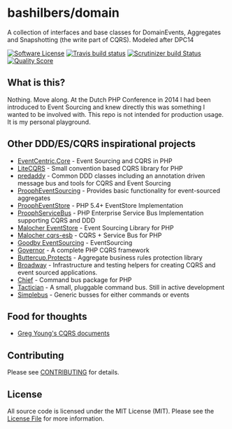 # bashilbers/domain
A collection of interfaces and base classes for DomainEvents, Aggregates and Snapshotting (the write part of CQRS). Modeled after DPC14

[![Software License](https://img.shields.io/badge/license-MIT-brightgreen.svg?style=flat-square)](LICENSE)
[![Travis build status](https://travis-ci.org/bashilbers/domain.svg)](https://travis-ci.org/bashilbers/domain)
[![Scrutinizer build Status](https://scrutinizer-ci.com/g/bashilbers/domain/badges/build.png?b=master)](https://scrutinizer-ci.com/g/bashilbers/domain/?branch=master)
[![Quality Score](https://scrutinizer-ci.com/g/bashilbers/domain/badges/quality-score.png?b=master)](https://scrutinizer-ci.com/g/bashilbers/domain/?branch=master)

## What is this?

Nothing. Move along. At the Dutch PHP Conference in 2014 I had been introduced to Event Sourcing and knew directly this was something
I wanted to be involved with. This repo is not intended for production usage. It is my personal playground.

## Other DDD/ES/CQRS inspirational projects

* [EventCentric.Core](https://github.com/event-centric/EventCentric.Core) - Event Sourcing and CQRS in PHP
* [LiteCQRS](https://github.com/beberlei/litecqrs-php) - Small convention based CQRS library for PHP
* [predaddy](https://github.com/szjani/predaddy) - Common DDD classes including an annotation driven message bus and tools for CQRS and Event Sourcing
* [ProophEventSourcing](https://github.com/prooph/event-sourcing) - Provides basic functionality for event-sourced aggregates
* [ProophEventStore](https://github.com/prooph/event-store) - PHP 5.4+ EventStore Implementation
* [ProophServiceBus](https://github.com/prooph/service-bus) - PHP Enterprise Service Bus Implementation supporting CQRS and DDD
* [Malocher EventStore](https://github.com/malocher/event-store) - Event Sourcing Library for PHP
* [Malocher cqrs-esb](https://github.com/malocher/cqrs-esb) - CQRS + Service Bus for PHP
* [Goodby EventSourcing](https://github.com/goodby/event-sourcing) - EventSourcing
* [Governor](https://github.com/davidkalosi/GovernorFramework) - A complete PHP CQRS framework
* [Buttercup.Protects](https://github.com/buttercup-php/protects) - Aggregate business rules protection library
* [Broadway](https://github.com/qandidate-labs/broadway) - Infrastructure and testing helpers for creating CQRS and event sourced applications.
* [Chief](https://github.com/adamnicholson/chief) - Command bus package for PHP
* [Tactician](https://github.com/thephpleague/tactician) - A small, pluggable command bus. Still in active development
* [Simplebus](https://github.com/SimpleBus) - Generic busses for either commands or events

## Food for thoughts
* [Greg Young's CQRS documents](https://cqrs.files.wordpress.com/2010/11/cqrs_documents.pdf)

## Contributing

Please see [CONTRIBUTING](CONTRIBUTING.md) for details.

## License

All source code is licensed under the MIT License (MIT). Please see the [License File](LICENSE) for more information.

